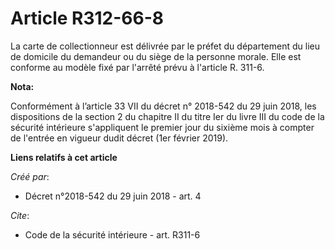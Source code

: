 # Article R312-66-8

La carte de collectionneur est délivrée par le préfet du département du lieu de domicile du demandeur ou du siège de la
personne morale. Elle est conforme au modèle fixé par l'arrêté prévu à l'article R. 311-6.

**Nota:**

Conformément à l’article 33 VII du décret n° 2018-542 du 29 juin 2018, les dispositions de la section 2 du chapitre II du
titre Ier du livre III du code de la sécurité intérieure s'appliquent le premier jour du sixième mois à compter de l'entrée
en vigueur dudit décret (1er février 2019).

**Liens relatifs à cet article**

_Créé par_:

  - Décret n°2018-542 du 29 juin 2018 - art. 4

_Cite_:

  - Code de la sécurité intérieure - art. R311-6
